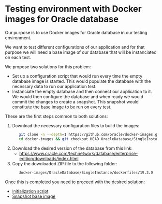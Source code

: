 # Testing environment with Docker images for Oracle database
Our purpose is to use Docker images for Oracle database in our testing environment.

We want to test different configurations of our application and for that purpose we will need a base image of our database that will be instanciated on each test.

We propose two solutions for this problem:
* Set up a configuration script that would run every time the empty database image is started.
This would populate the database with the necessary data to run our application test.
* Instanciate the empty database and then connect our application to it.
We would then configure the database and when ready we would commit the changes to create a snapshot.
This snapshot would constitute the base image to be run on every test.

These are the first steps common to both solutions: 
1. Download the necessary configuration files to build the images:
   ```bash
      git clone -n --depth=1 https://github.com/oracle/docker-images.git
      cd docker-images && git checkout HEAD OracleDatabase/SingleInstance
   ```
1. Download the desired version of the database from this link:
   * https://www.oracle.com/technetwork/database/enterprise-edition/downloads/index.html
1. Copy the downloaded ZIP file to the following folder: 
   ```bash
      docker-images/OracleDatabase/SingleInstance/dockerfiles/19.3.0
   ```
Once this is completed you need to proceed with the desired solution:
* [Initialization script](startup.md)
* [Snapshot base image](snapshot.md)
      
